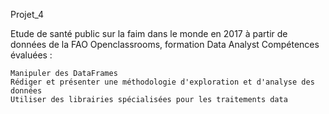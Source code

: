 Projet_4

Etude de santé public sur la faim dans le monde en 2017 à partir de données de la FAO
Openclassrooms, formation Data Analyst
Compétences évaluées :

    Manipuler des DataFrames
    Rédiger et présenter une méthodologie d'exploration et d'analyse des données
    Utiliser des librairies spécialisées pour les traitements data

